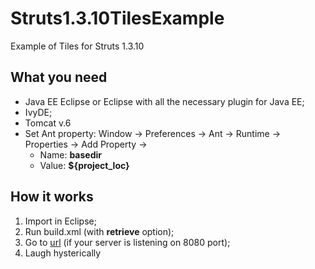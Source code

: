 Struts1.3.10TilesExample
========================

Example of Tiles for Struts 1.3.10

What you need
-------------

* Java EE Eclipse or Eclipse with all the necessary plugin for Java EE;
* IvyDE;
* Tomcat v.6
* Set Ant property: Window -> Preferences -> Ant -> Runtime -> Properties -> Add Property ->
  * Name: **basedir**
  * Value: **${project_loc}**


How it works
------------

1. Import in Eclipse;
2. Run build.xml (with **retrieve** option);
3. Go to [url](http://localhost:8080/Struts1.3.10TilesExample/index.do) (if your server is listening on 8080 port);
4. Laugh hysterically
